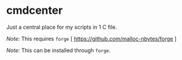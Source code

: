 # cmdcenter

Just a central place for my scripts in 1 C file.

*Note:* This requires `forge` [ https://github.com/malloc-nbytes/forge ]

*Note:* This can be installed through `forge`.
